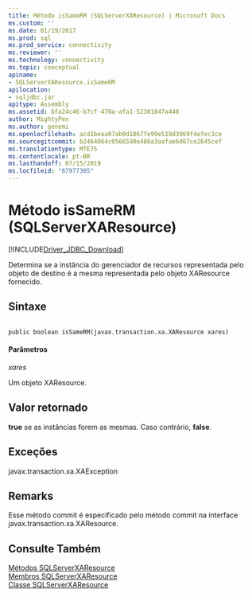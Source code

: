 ```yaml
---
title: Método isSameRM (SQLServerXAResource) | Microsoft Docs
ms.custom: ''
ms.date: 01/19/2017
ms.prod: sql
ms.prod_service: connectivity
ms.reviewer: ''
ms.technology: connectivity
ms.topic: conceptual
apiname:
- SQLServerXAResource.isSameRM
apilocation:
- sqljdbc.jar
apitype: Assembly
ms.assetid: bfa24c46-b7cf-470a-afa1-52301847a448
author: MightyPen
ms.author: genemi
ms.openlocfilehash: acd1beaa07ab9d1867fe99e519d3969f4efec3ce
ms.sourcegitcommit: b2464064c0566590e486a3aafae6d67ce2645cef
ms.translationtype: MTE75
ms.contentlocale: pt-BR
ms.lasthandoff: 07/15/2019
ms.locfileid: "67977305"
---
```

# <a name="issamerm-method-sqlserverxaresource"></a>Método isSameRM (SQLServerXAResource)
[!INCLUDE[Driver_JDBC_Download](../../../includes/driver_jdbc_download.md)]

  Determina se a instância do gerenciador de recursos representada pelo objeto de destino é a mesma representada pelo objeto XAResource fornecido.  
  
## <a name="syntax"></a>Sintaxe  
  
```  
  
public boolean isSameRM(javax.transaction.xa.XAResource xares)  
```  
  
#### <a name="parameters"></a>Parâmetros  
 *xares*  
  
 Um objeto XAResource.  
  
## <a name="return-value"></a>Valor retornado  
 **true** se as instâncias forem as mesmas. Caso contrário, **false**.  
  
## <a name="exceptions"></a>Exceções  
 javax.transaction.xa.XAException  
  
## <a name="remarks"></a>Remarks  
 Esse método commit é especificado pelo método commit na interface javax.transaction.xa.XAResource.  
  
## <a name="see-also"></a>Consulte Também  
 [Métodos SQLServerXAResource](../../../connect/jdbc/reference/sqlserverxaresource-methods.md)   
 [Membros SQLServerXAResource](../../../connect/jdbc/reference/sqlserverxaresource-members.md)   
 [Classe SQLServerXAResource](../../../connect/jdbc/reference/sqlserverxaresource-class.md)  
  
  
